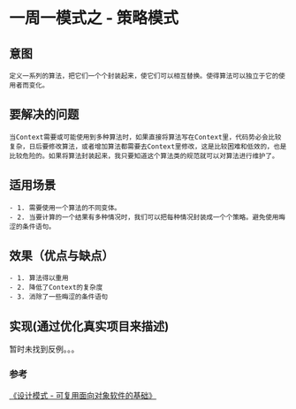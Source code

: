 # 一周一模式之 - 策略模式

## 意图
    定义一系列的算法，把它们一个个封装起来，使它们可以相互替换。使得算法可以独立于它的使用者而变化。

## 要解决的问题
    当Context需要或可能使用到多种算法时，如果直接将算法写在Context里，代码势必会比较复杂，日后要修改算法，或者增加算法都需要去Context里修改，这是比较困难和低效的，也是比较危险的。如果将算法封装起来，我只要知道这个算法类的规范就可以对算法进行维护了。

## 适用场景
    - 1. 需要使用一个算法的不同变体。
    - 2. 当要计算的一个结果有多种情况时，我们可以把每种情况封装成一个个策略。避免使用晦涩的条件语句。
    
## 效果（优点与缺点）
    - 1. 算法得以重用
    - 2. 降低了Context的复杂度
    - 3. 消除了一些晦涩的条件语句

## 实现(通过优化真实项目来描述)
暂时未找到反例。。。

### 参考
[《设计模式 - 可复用面向对象软件的基础》](http://book.douban.com/subject/1052241/)





